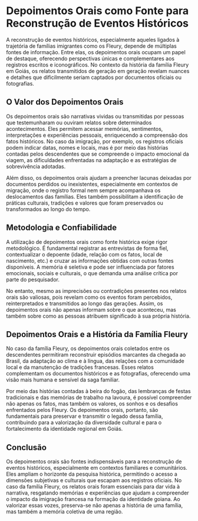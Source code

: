 # Depoimentos Orais como Fonte para Reconstrução de Eventos Históricos

A reconstrução de eventos históricos, especialmente aqueles ligados à trajetória de famílias imigrantes como os Fleury, depende de múltiplas fontes de informação. Entre elas, os depoimentos orais ocupam um papel de destaque, oferecendo perspectivas únicas e complementares aos registros escritos e iconográficos. No contexto da história da família Fleury em Goiás, os relatos transmitidos de geração em geração revelam nuances e detalhes que dificilmente seriam captados por documentos oficiais ou fotografias.

## O Valor dos Depoimentos Orais

Os depoimentos orais são narrativas vividas ou transmitidas por pessoas que testemunharam ou ouviram relatos sobre determinados acontecimentos. Eles permitem acessar memórias, sentimentos, interpretações e experiências pessoais, enriquecendo a compreensão dos fatos históricos. No caso da imigração, por exemplo, os registros oficiais podem indicar datas, nomes e locais, mas é por meio das histórias contadas pelos descendentes que se compreende o impacto emocional da viagem, as dificuldades enfrentadas na adaptação e as estratégias de sobrevivência adotadas.

Além disso, os depoimentos orais ajudam a preencher lacunas deixadas por documentos perdidos ou inexistentes, especialmente em contextos de migração, onde o registro formal nem sempre acompanhava os deslocamentos das famílias. Eles também possibilitam a identificação de práticas culturais, tradições e valores que foram preservados ou transformados ao longo do tempo.

## Metodologia e Confiabilidade

A utilização de depoimentos orais como fonte histórica exige rigor metodológico. É fundamental registrar as entrevistas de forma fiel, contextualizar o depoente (idade, relação com os fatos, local de nascimento, etc.) e cruzar as informações obtidas com outras fontes disponíveis. A memória é seletiva e pode ser influenciada por fatores emocionais, sociais e culturais, o que demanda uma análise crítica por parte do pesquisador.

No entanto, mesmo as imprecisões ou contradições presentes nos relatos orais são valiosas, pois revelam como os eventos foram percebidos, reinterpretados e transmitidos ao longo das gerações. Assim, os depoimentos orais não apenas informam sobre o que aconteceu, mas também sobre como as pessoas atribuem significado à sua própria história.

## Depoimentos Orais e a História da Família Fleury

No caso da família Fleury, os depoimentos orais coletados entre os descendentes permitiram reconstruir episódios marcantes da chegada ao Brasil, da adaptação ao clima e à língua, das relações com a comunidade local e da manutenção de tradições francesas. Esses relatos complementam os documentos históricos e as fotografias, oferecendo uma visão mais humana e sensível da saga familiar.

Por meio das histórias contadas à beira do fogão, das lembranças de festas tradicionais e das memórias de trabalho na lavoura, é possível compreender não apenas os fatos, mas também os valores, os sonhos e os desafios enfrentados pelos Fleury. Os depoimentos orais, portanto, são fundamentais para preservar e transmitir o legado dessa família, contribuindo para a valorização da diversidade cultural e para o fortalecimento da identidade regional em Goiás.

## Conclusão

Os depoimentos orais são fontes indispensáveis para a reconstrução de eventos históricos, especialmente em contextos familiares e comunitários. Eles ampliam o horizonte da pesquisa histórica, permitindo o acesso a dimensões subjetivas e culturais que escapam aos registros oficiais. No caso da família Fleury, os relatos orais foram essenciais para dar vida à narrativa, resgatando memórias e experiências que ajudam a compreender o impacto da imigração francesa na formação da identidade goiana. Ao valorizar essas vozes, preserva-se não apenas a história de uma família, mas também a memória coletiva de uma região.